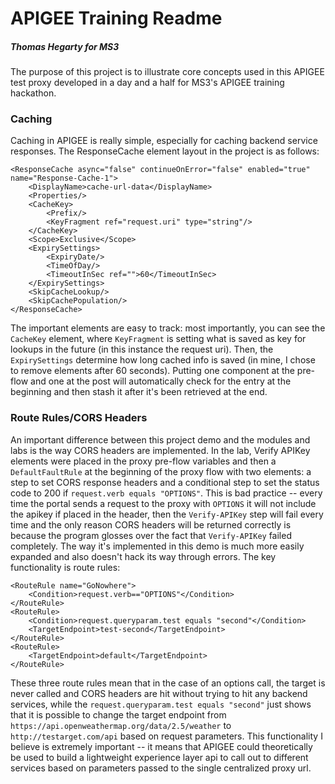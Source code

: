 # APIGEE Training Readme

##### Thomas Hegarty for MS3

The purpose of this project is to illustrate core concepts used in this APIGEE test proxy developed in a day and a half for MS3's APIGEE training hackathon.


### Caching

Caching in APIGEE is really simple, especially for caching backend service responses. The ResponseCache element layout in the project is as follows:
```
<ResponseCache async="false" continueOnError="false" enabled="true" name="Response-Cache-1">
    <DisplayName>cache-url-data</DisplayName>
    <Properties/>
    <CacheKey>
        <Prefix/>
        <KeyFragment ref="request.uri" type="string"/>
    </CacheKey>
    <Scope>Exclusive</Scope>
    <ExpirySettings>
        <ExpiryDate/>
        <TimeOfDay/>
        <TimeoutInSec ref="">60</TimeoutInSec>
    </ExpirySettings>
    <SkipCacheLookup/>
    <SkipCachePopulation/>
</ResponseCache>
```
The important elements are easy to track: most importantly, you can see the `CacheKey` element, where `KeyFragment` is setting what is saved as key for lookups in the future (in this instance the request uri). Then, the `ExpirySettings` determine how long cached info is saved (in mine, I chose to remove elements after 60 seconds). Putting one component at the pre-flow and one at the post will automatically check for the entry at the beginning and then stash it after it's been retrieved at the end.

### Route Rules/CORS Headers

An important difference between this project demo and the modules and labs is the way CORS headers are implemented. In the lab, Verify APIKey elements were placed in the proxy pre-flow variables and then a `DefaultFaultRule` at the beginning of the proxy flow with two elements: a step to set CORS response headers and a conditional step to set the status code to 200 if `request.verb equals "OPTIONS"`. This is bad practice -- every time the portal sends a request to the proxy with `OPTIONS` it will not include the apikey if placed in the header, then the `Verify-APIKey` step will fail every time and the only reason CORS headers will be returned correctly is because the program glosses over the fact that `Verify-APIKey` failed completely. The way it's implemented in this demo is much more easily expanded and also doesn't hack its way through errors. The key functionality is route rules:
```
<RouteRule name="GoNowhere">
    <Condition>request.verb=="OPTIONS"</Condition>
</RouteRule>
<RouteRule>
    <Condition>request.queryparam.test equals "second"</Condition>
    <TargetEndpoint>test-second</TargetEndpoint>
</RouteRule>
<RouteRule>
    <TargetEndpoint>default</TargetEndpoint>
</RouteRule>
```
These three route rules mean that in the case of an options call, the target is never called and CORS headers are hit without trying to hit any backend services, while the `request.queryparam.test equals "second"` just shows that it is possible to change the target endpoint from `https://api.openweathermap.org/data/2.5/weather` to `http://testarget.com/api` based on request parameters. This functionality I believe is extremely important -- it means that APIGEE could theoretically be used to build a lightweight experience layer api to call out to different services based on parameters passed to the single centralized proxy url.